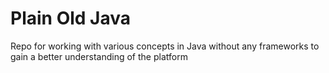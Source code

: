 # Plain Old Java

Repo for working with various concepts in Java without any frameworks to gain a better understanding of the platform
